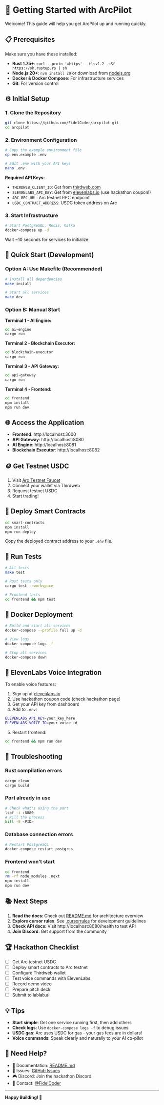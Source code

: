 # 🚀 Getting Started with ArcPilot

Welcome! This guide will help you get ArcPilot up and running quickly.

## 📋 Prerequisites

Make sure you have these installed:

- **Rust 1.75+**: `curl --proto '=https' --tlsv1.2 -sSf https://sh.rustup.rs | sh`
- **Node.js 20+**: `nvm install 20` or download from [nodejs.org](https://nodejs.org/)
- **Docker & Docker Compose**: For infrastructure services
- **Git**: For version control

## ⚙️ Initial Setup

### 1. Clone the Repository

```bash
git clone https://github.com/FidelCoder/arcpilot.git
cd arcpilot
```

### 2. Environment Configuration

```bash
# Copy the example environment file
cp env.example .env

# Edit .env with your API keys
nano .env
```

**Required API Keys:**
- `THIRDWEB_CLIENT_ID`: Get from [thirdweb.com](https://thirdweb.com/dashboard)
- `ELEVENLABS_API_KEY`: Get from [elevenlabs.io](https://elevenlabs.io) (use hackathon coupon!)
- `ARC_RPC_URL`: Arc testnet RPC endpoint
- `USDC_CONTRACT_ADDRESS`: USDC token address on Arc

### 3. Start Infrastructure

```bash
# Start PostgreSQL, Redis, Kafka
docker-compose up -d
```

Wait ~10 seconds for services to initialize.

## 🏃 Quick Start (Development)

### Option A: Use Makefile (Recommended)

```bash
# Install all dependencies
make install

# Start all services
make dev
```

### Option B: Manual Start

**Terminal 1 - AI Engine:**
```bash
cd ai-engine
cargo run
```

**Terminal 2 - Blockchain Executor:**
```bash
cd blockchain-executor
cargo run
```

**Terminal 3 - API Gateway:**
```bash
cd api-gateway
cargo run
```

**Terminal 4 - Frontend:**
```bash
cd frontend
npm install
npm run dev
```

## 🌐 Access the Application

- **Frontend**: http://localhost:3000
- **API Gateway**: http://localhost:8080
- **AI Engine**: http://localhost:8081
- **Blockchain Executor**: http://localhost:8082

## 🪙 Get Testnet USDC

1. Visit [Arc Testnet Faucet](https://faucet.circle.com/arc)
2. Connect your wallet via Thirdweb
3. Request testnet USDC
4. Start trading!

## 📜 Deploy Smart Contracts

```bash
cd smart-contracts
npm install
npm run deploy
```

Copy the deployed contract address to your `.env` file.

## 🧪 Run Tests

```bash
# All tests
make test

# Rust tests only
cargo test --workspace

# Frontend tests
cd frontend && npm test
```

## 🐳 Docker Deployment

```bash
# Build and start all services
docker-compose --profile full up -d

# View logs
docker-compose logs -f

# Stop all services
docker-compose down
```

## 🎤 ElevenLabs Voice Integration

To enable voice features:

1. Sign up at [elevenlabs.io](https://elevenlabs.io)
2. Use hackathon coupon code (check hackathon page)
3. Get your API key from dashboard
4. Add to `.env`:
```bash
ELEVENLABS_API_KEY=your_key_here
ELEVENLABS_VOICE_ID=your_voice_id
```

5. Restart frontend:
```bash
cd frontend && npm run dev
```

## 🔧 Troubleshooting

### Rust compilation errors
```bash
cargo clean
cargo build
```

### Port already in use
```bash
# Check what's using the port
lsof -i :8080
# Kill the process
kill -9 <PID>
```

### Database connection errors
```bash
# Restart PostgreSQL
docker-compose restart postgres
```

### Frontend won't start
```bash
cd frontend
rm -rf node_modules .next
npm install
npm run dev
```

## 📚 Next Steps

1. **Read the docs**: Check out [README.md](./README.md) for architecture overview
2. **Explore cursor rules**: See [.cursorrules](./.cursorrules) for development guidelines
3. **Check API docs**: Visit http://localhost:8080/health to test API
4. **Join Discord**: Get support from the community

## 🏆 Hackathon Checklist

- [ ] Get Arc testnet USDC
- [ ] Deploy smart contracts to Arc testnet
- [ ] Configure Thirdweb wallet
- [ ] Test voice commands with ElevenLabs
- [ ] Record demo video
- [ ] Prepare pitch deck
- [ ] Submit to lablab.ai

## 💡 Tips

- **Start simple**: Get one service running first, then add others
- **Check logs**: Use `docker-compose logs -f` to debug issues
- **USDC gas**: Arc uses USDC for gas - your gas fees are in dollars!
- **Voice commands**: Speak clearly and naturally to your AI co-pilot

## 🤝 Need Help?

- 📖 Documentation: [README.md](./README.md)
- 💬 Issues: [GitHub Issues](https://github.com/FidelCoder/arcpilot/issues)
- 🎮 Discord: Join the hackathon Discord
- 📧 Contact: [@FidelCoder](https://github.com/FidelCoder)

---

**Happy Building! 🚀**

